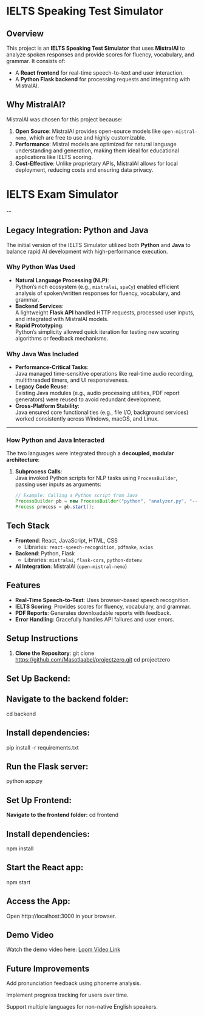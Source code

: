 # IELTS Speaking Test Simulator

## Overview
This project is an **IELTS Speaking Test Simulator** that uses **MistralAI** to analyze spoken responses and provide scores for fluency, vocabulary, and grammar. It consists of:
- A **React frontend** for real-time speech-to-text and user interaction.
- A **Python Flask backend** for processing requests and integrating with MistralAI.

## Why MistralAI?
MistralAI was chosen for this project because:
1. **Open Source**: MistralAI provides open-source models like `open-mistral-nemo`, which are free to use and highly customizable.
2. **Performance**: Mistral models are optimized for natural language understanding and generation, making them ideal for educational applications like IELTS scoring.
3. **Cost-Effective**: Unlike proprietary APIs, MistralAI allows for local deployment, reducing costs and ensuring data privacy.
# IELTS Exam Simulator


--

## **Legacy Integration: Python and Java**  
The initial version of the IELTS Simulator utilized both **Python** and **Java** to balance rapid AI development with high-performance execution.  

### **Why Python Was Used**  
- **Natural Language Processing (NLP)**:  
  Python’s rich ecosystem (e.g., `mistralai`, `spaCy`) enabled efficient analysis of spoken/written responses for fluency, vocabulary, and grammar.  
- **Backend Services**:  
  A lightweight **Flask API** handled HTTP requests, processed user inputs, and integrated with MistralAI models.  
- **Rapid Prototyping**:  
  Python’s simplicity allowed quick iteration for testing new scoring algorithms or feedback mechanisms.  

### **Why Java Was Included**  
- **Performance-Critical Tasks**:  
  Java managed time-sensitive operations like real-time audio recording, multithreaded timers, and UI responsiveness.  
- **Legacy Code Reuse**:  
  Existing Java modules (e.g., audio processing utilities, PDF report generators) were reused to avoid redundant development.  
- **Cross-Platform Stability**:  
  Java ensured core functionalities (e.g., file I/O, background services) worked consistently across Windows, macOS, and Linux.  

---

### **How Python and Java Interacted**  
The two languages were integrated through a **decoupled, modular architecture**:  

1. **Subprocess Calls**:  
   Java invoked Python scripts for NLP tasks using `ProcessBuilder`, passing user inputs as arguments:  
   ```java  
   // Example: Calling a Python script from Java  
   ProcessBuilder pb = new ProcessBuilder("python", "analyzer.py", "--text", userResponse);  
   Process process = pb.start();  
## Tech Stack
- **Frontend**: React, JavaScript, HTML, CSS
  - Libraries: `react-speech-recognition`, `pdfmake`, `axios`
- **Backend**: Python, Flask
  - Libraries: `mistralai`, `flask-cors`, `python-dotenv`
- **AI Integration**: MistralAI (`open-mistral-nemo`)

## Features
- **Real-Time Speech-to-Text**: Uses browser-based speech recognition.
- **IELTS Scoring**: Provides scores for fluency, vocabulary, and grammar.
- **PDF Reports**: Generates downloadable reports with feedback.
- **Error Handling**: Gracefully handles API failures and user errors.

## Setup Instructions
1. **Clone the Repository**:
     git clone https://github.com/Masotlaabel/projectzero.git
   cd projectzero

## Set Up Backend:

## Navigate to the backend folder:
cd backend

## Install dependencies:

pip install -r requirements.txt
## Run the Flask server:
python app.py
## Set Up Frontend:

**Navigate to the frontend folder:**
cd frontend
 ## Install dependencies:
npm install

## Start the React app:
npm start
## Access the App:

Open http://localhost:3000 in your browser.

## Demo Video
Watch the demo video here: [Loom Video Link](https://www.loom.com/share/e3935e619f1a4935a7abd9bc2e8cad99?sid=6f6a5497-81bb-4703-b547-d70af26e9d0d)

## Future Improvements
Add pronunciation feedback using phoneme analysis.

Implement progress tracking for users over time.

Support multiple languages for non-native English speakers.

